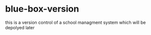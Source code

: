 # blue-box-version
this is a version control of a school managment system which will be depolyed later
